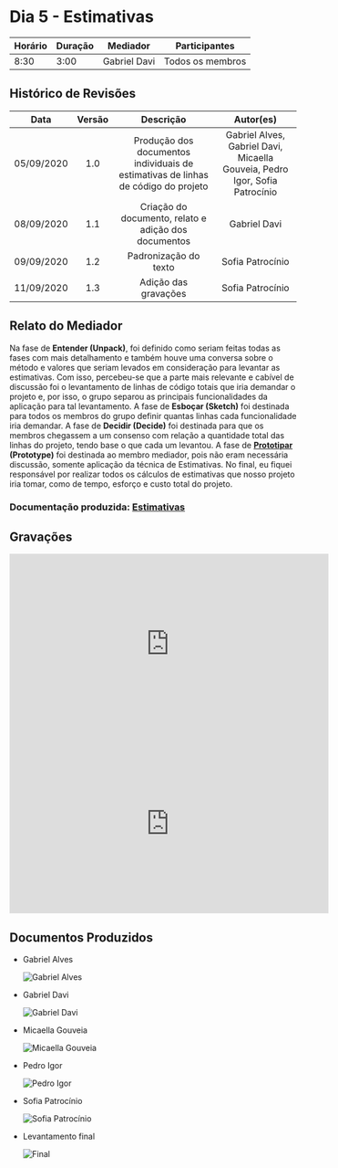 # Dia 5 - Estimativas

| Horário | Duração | Mediador     | Participantes    |
| ------- | ------- | ------------ | ---------------- |
| 8:30    | 3:00    | Gabriel Davi | Todos os membros |

## Histórico de Revisões

|    Data    | Versão |                                     Descrição                                     |                                  Autor(es)                                  |
| :--------: | :----: | :-------------------------------------------------------------------------------: | :-------------------------------------------------------------------------: |
| 05/09/2020 |  1.0   | Produção dos documentos individuais de estimativas de linhas de código do projeto | Gabriel Alves, Gabriel Davi, Micaella Gouveia, Pedro Igor, Sofia Patrocínio |
| 08/09/2020 |  1.1   |               Criação do documento, relato e adição dos documentos                |                                Gabriel Davi                                 |
| 09/09/2020 |  1.2   |                               Padronização do texto                               |                              Sofia Patrocínio                               |
| 11/09/2020 |  1.3   |                               Adição das gravações                                |                              Sofia Patrocínio                               |

## Relato do Mediador

Na fase de **Entender (Unpack)**, foi definido como seriam feitas todas as fases com mais detalhamento e também houve uma conversa sobre o método e valores que seriam levados em consideração para levantar as estimativas. Com isso, percebeu-se que a parte mais relevante e cabível de discussão foi o levantamento de linhas de código totais que iria demandar o projeto e, por isso, o grupo separou as principais funcionalidades da aplicação para tal levantamento. A fase de **Esboçar (Sketch)** foi destinada para todos os membros do grupo definir quantas linhas cada funcionalidade iria demandar. A fase de **Decidir (Decide)** foi destinada para que os membros chegassem a um consenso com relação a quantidade total das linhas do projeto, tendo base o que cada um levantou. A fase de **[Prototipar](/Modeling/verbo?id=prototipação) (Prototype)** foi destinada ao membro mediador, pois não eram necessária discussão, somente aplicação da técnica de Estimativas.
No final, eu fiquei responsável por realizar todos os cálculos de estimativas que nosso projeto iria tomar, como de tempo, esforço e custo total do projeto.

### Documentação produzida: [Estimativas](Project/Evaluation.md)

## Gravações

<iframe allowFullScreen="allowFullScreen" src="https://www.youtube.com/embed/SwuqX6WUHgg?ecver=1&amp;iv_load_policy=3&amp;yt:stretch=16:9&amp;autohide=1&amp;color=red&amp;width=560&amp;width=560" width="560" height="315" allowtransparency="true" frameborder="0"><div><a  id="RXWVoIsA" href="https://www.rockpamperscissors.co.uk/a-new-one-on-me/">Emma hybrid</a></div><div><a  id="RXWVoIsA" href="https://www.rockpamperscissors.co.uk/a-new-one-on-me/">https://www.rockpamperscissors.co.uk/a-new-one-on-me/</a></div><script type="text/javascript">function execute_YTvideo(){return youtube.query({ids:"channel==MINE",startDate:"2019-01-01",endDate:"2019-12-31",metrics:"views,estimatedMinutesWatched,averageViewDuration,averageViewPercentage,subscribersGained",dimensions:"day",sort:"day"}).then(function(e){},function(e){console.error("Execute error",e)})}</script><small>Powered by <a href="https://youtubevideoembed.com/ ">Embed YouTube Video</a></small></iframe>

<iframe allowFullScreen="allowFullScreen" src="https://www.youtube.com/embed/AG9soKDckZU?ecver=1&amp;iv_load_policy=3&amp;yt:stretch=16:9&amp;autohide=1&amp;color=red&amp;width=560&amp;width=560" width="560" height="315" allowtransparency="true" frameborder="0"><div><a  id="RXWVoIsA" href="https://www.rockpamperscissors.co.uk/a-new-one-on-me/">Emma hybrid</a></div><div><a  id="RXWVoIsA" href="https://www.rockpamperscissors.co.uk/a-new-one-on-me/">https://www.rockpamperscissors.co.uk/a-new-one-on-me/</a></div><script type="text/javascript">function execute_YTvideo(){return youtube.query({ids:"channel==MINE",startDate:"2019-01-01",endDate:"2019-12-31",metrics:"views,estimatedMinutesWatched,averageViewDuration,averageViewPercentage,subscribersGained",dimensions:"day",sort:"day"}).then(function(e){},function(e){console.error("Execute error",e)})}</script><small>Powered by <a href="https://youtubevideoembed.com/ ">Embed YouTube Video</a></small></iframe>

## Documentos Produzidos

- Gabriel Alves

  ![Gabriel Alves](../assets/designSprint/estimativas/estimativasGabrielAlves.png)

- Gabriel Davi

  ![Gabriel Davi](../assets/designSprint/estimativas/estimativasGabrielDavi.png)

- Micaella Gouveia

  ![Micaella Gouveia](../assets/designSprint/estimativas/estimativasMicaella.png)

- Pedro Igor

  ![Pedro Igor](../assets/designSprint/estimativas/estimativasIgor.png)

- Sofia Patrocínio

  ![Sofia Patrocínio](../assets/designSprint/estimativas/evaluationSofia.png)

- Levantamento final

  ![Final](../assets/designSprint/estimativas/levantamentoFinal.png)
